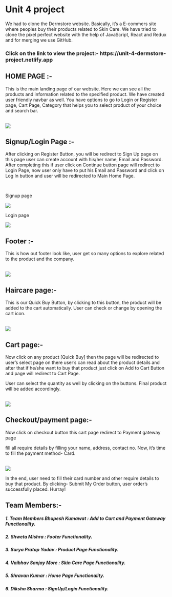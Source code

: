 # Unit 4 project
<p>We had to clone the Dermstore website. Basically, it’s a E-commers site where peoples buy their products related to Skin Care. We have tried to clone the pixel perfect website with the help of JavaScript, React and Redux and for merging we use GitHub.</p>
<h3>Click on the link to view the project:- https://unit-4-dermstore-project.netlify.app </h3>

## HOME PAGE :- 
<p>This is the main landing page of our website. Here we can see all the products and information related to the specified product. We have created user friendly navbar as well. You have options to go to Login or Register page, Cart Page, Category that helps you to select product of your choice and search bar.</p>
<br>

<img src="https://miro.medium.com/max/3840/1*IlvbBH7ybSjZnd3vVMcImA.png" />

## Signup/Login Page :- 
<p>After clicking on Register Button, you will be redirect to Sign Up page on this page user can create account with his/her name, Email and Password. After completing this if user click on Continue button page will redirect to Login Page, now user only have to put his Email and Password and click on Log In button and user will be redirected to Main Home Page.</p>
<br>

<p>Signup page</p>
<img src="https://miro.medium.com/max/3840/1*LWcTjcQJxDYIs4GZlxZ37w.png" />
<br>
<p>Login page</p>
<img src="https://miro.medium.com/max/3840/1*rxOxsHpNXAmpvNN_IVWRJQ.png" />

## Footer :-
<p>This is how out footer look like, user get so many options to explore related to the product and the company.</p>
<br>

<img src="https://miro.medium.com/max/1400/1*BtLRUpLk1a74dia2nKCaEA.png" />

## Haircare page:-
<p>This is our Quick Buy Button, by clicking to this button, the product will be added to the cart automatically. User can check or change by opening the cart icon.</p>
<br>

<img src="https://miro.medium.com/max/1400/1*YhSjMK-sMLQEWZ1c-7e9hg.jpeg" />

## Cart page:-
<p>Now click on any product [Quick Buy] then the page will be redirected to user’s select page on there user’s can read about the product details and after that if he/she want to buy that product just click on Add to Cart Button and page will redirect to Cart Page.</p>
<p>User can select the quantity as well by clicking on the buttons. Final product will be added accordingly.</p>
<br>

<img src="https://miro.medium.com/max/1400/1*R04qHA6Bm0JPeafCgdY39Q.jpeg" />
<br>

## Checkout/payment page:-

<p>Now click on checkout button this cart page redirect to Payment gateway page</p>
<p>fill all require details by filling your name, address, contact no. Now, it’s time to fill the payment method- Card.</p>
<br>
<img src="https://miro.medium.com/max/1400/1*LzJyKu15x9mYoG0rCn23fg.jpeg" />
<br>
<p>In the end, user need to fill their card number and other require details to buy that product. By clicking- Submit My Order button, user order’s successfully placed. Hurray!</p>

## Team Members:-

<h5>1. Team Members Bhupesh Kumawat : Add to Cart and Payment Gateway Functionality.</h5>
<h5>2. Shweta Mishra : Footer Functionality.</h5>
<h5>3. Surya Pratap Yadav : Product Page Functionality.</h5>
<h5>4. Vaibhav Sanjay More : Skin Care Page Functionality.</h5>
<h5>5. Shravan Kumar : Home Page Functionality.</h5>
<h5>6. Diksha Sharma : SignUp/Login Functionality.</h5>


